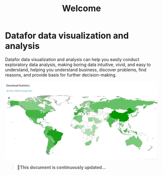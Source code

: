 ﻿---
sidebar_position: 1
description: This is a help document。
keywords:
  [
    datafor,
    document
  ]
slug: /
id: intro
title: Welcome
---

# Datafor data visualization and analysis

Datafor data visualization and analysis can help you easily conduct exploratory data analysis, making boring data intuitive, vivid, and easy to understand, helping you understand business, discover problems, find reasons, and provide basis for further decision-making.


<div align="left"><img  src="../../../../static/img/en/datafor/image-20220301171626435.png"  /></div>

> 🚀**This document is continuously updated...**



